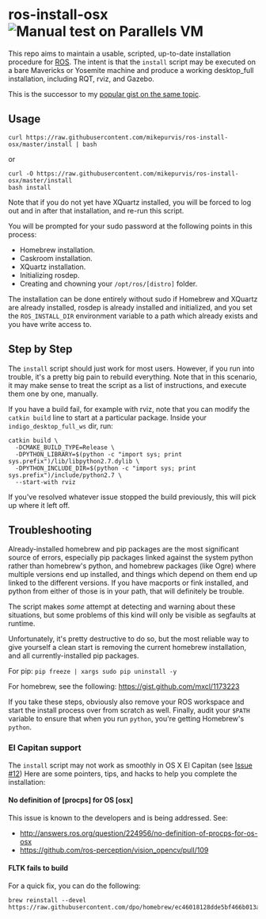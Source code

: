 ros-install-osx   ![Manual test on Parallels VM](https://img.shields.io/badge/yosemite-2015--08--13-green.svg)
===============

This repo aims to maintain a usable, scripted, up-to-date installation procedure for
[ROS](http://ros.org). The intent is that the `install` script may be executed on a
bare Mavericks or Yosemite machine and produce a working desktop_full installation,
including RQT, rviz, and Gazebo.

This is the successor to my [popular gist on the same topic][1].

[1]: https://gist.github.com/mikepurvis/9837958


Usage
-----

    curl https://raw.githubusercontent.com/mikepurvis/ros-install-osx/master/install | bash

or

```shell
curl -O https://raw.githubusercontent.com/mikepurvis/ros-install-osx/master/install
bash install
```

Note that if you do not yet have XQuartz installed, you will be forced to log out and
in after that installation, and re-run this script.

You will be prompted for your sudo password at the following points in this process:

   - Homebrew installation.
   - Caskroom installation.
   - XQuartz installation.
   - Initializing rosdep.
   - Creating and chowning your `/opt/ros/[distro]` folder.

The installation can be done entirely without sudo if Homebrew and XQuartz are already
installed, rosdep is already installed and initialized, and you set the `ROS_INSTALL_DIR`
environment variable to a path which already exists and you have write access to.


Step by Step
------------

The `install` script should just work for most users. However, if you run into trouble,
it's a pretty big pain to rebuild everything. Note that in this scenario, it may make
sense to treat the script as a list of instructions, and execute them one by one,
manually.

If you have a build fail, for example with rviz, note that you can modify the `catkin build`
line to start at a particular package. Inside your `indigo_desktop_full_ws` dir, run:

    catkin build \
      -DCMAKE_BUILD_TYPE=Release \
      -DPYTHON_LIBRARY=$(python -c "import sys; print sys.prefix")/lib/libpython2.7.dylib \
      -DPYTHON_INCLUDE_DIR=$(python -c "import sys; print sys.prefix")/include/python2.7 \
      --start-with rviz

If you've resolved whatever issue stopped the build previously, this will pick up where
it left off.


Troubleshooting
---------------

Already-installed homebrew and pip packages are the most significant source of errors,
especially pip packages linked against the system python rather than homebrew's python,
and homebrew packages (like Ogre) where multiple versions end up installed, and things
which depend on them end up linked to the different versions. If you have macports or
fink installed, and python from either of those is in your path, that will definitely
be trouble.

The script makes _some_ attempt at detecting and warning about these situations, but some
problems of this kind will only be visible as segfaults at runtime.

Unfortunately, it's pretty destructive to do so, but the most reliable way to give
yourself a clean start is removing the current homebrew installation, and all
currently-installed pip packages.

For pip: `pip freeze | xargs sudo pip uninstall -y`

For homebrew, see the following: https://gist.github.com/mxcl/1173223

If you take these steps, obviously also remove your ROS workspace and start the install
process over from scratch as well. Finally, audit your `$PATH` variable to ensure that
when you run `python`, you're getting Homebrew's `python`.

### El Capitan support

The `install` script may not work as smoothly in OS X El Capitan (see [Issue #12](https://github.com/mikepurvis/ros-install-osx/issues/12))
Here are some pointers, tips, and hacks to help you complete the installation:

#### No definition of [procps] for OS [osx]

This issue is known to the developers and is being addressed. See:

* http://answers.ros.org/question/224956/no-definition-of-procps-for-os-osx
* https://github.com/ros-perception/vision_opencv/pull/109

#### FLTK fails to build

For a quick fix, you can do the following:

```
brew reinstall --devel https://raw.githubusercontent.com/dpo/homebrew/ec46018128dde5bf466b013a6c7086d0880930a3/Library/Formula/fltk.rb

```
